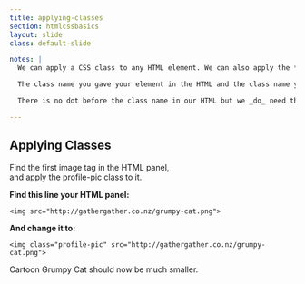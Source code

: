```yaml
---
title: applying-classes
section: htmlcssbasics
layout: slide
class: default-slide

notes: |
  We can apply a CSS class to any HTML element. We can also apply the *same* class to *many* different elements on the page.

  The class name you gave your element in the HTML and the class name you use in your CSS need to match exactly. 

  There is no dot before the class name in our HTML but we _do_ need that dot in our CSS code.

---
```


## Applying Classes

Find the first image tag in the HTML panel,<br> and apply the profile-pic class to it.

**Find this line your HTML panel:**

    <img src="http://gathergather.co.nz/grumpy-cat.png">

**And change it to:**

    <img class="profile-pic" src="http://gathergather.co.nz/grumpy-cat.png">

Cartoon Grumpy Cat should now be much smaller.
